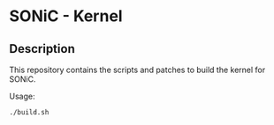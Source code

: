 # SONiC - Kernel

## Description
This repository contains the scripts and patches to build the kernel for SONiC.

Usage:

    ./build.sh

